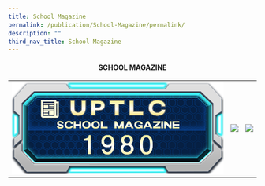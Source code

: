 ```yaml
---
title: School Magazine
permalink: /publication/School-Magazine/permalink/
description: ""
third_nav_title: School Magazine
---
```

#### <b><center>SCHOOL MAGAZINE<center> <b>

|   |   |   |
|---|---|---|
|  <a target="blank" href="https://form.gov.sg/6493d392e9e46200116b68d1"><img src="/images/STUDENT/sm1980.png"> </a> | <a target="blank" href="https://form.gov.sg/6493dec5e3562000126d80f6"><img src="/images/Tamilfest2023/STUDENT/sm1983.png"> </a>  | <a target="blank" href="https://form.gov.sg/6493dec5e3562000126d80f6"><img src="/images/Tamilfest2023/STUDENT/sm1985.png"> </a>  |


